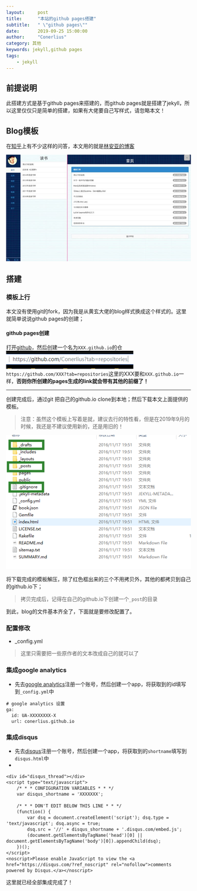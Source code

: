 ```yaml
---
layout:     post
title:      "本站的github pages搭建"
subtitle:   " \"github pages\""
date:       2019-09-25 15:00:00
author:     "Conerlius"
category: 其他
keywords: jekyll,github pages
tags:
    - jekyll
---
```


## 前提说明
此搭建方式是基于github pages来搭建的，而github pages就是搭建了jekyll，所以这里仅仅只是简单的搭建，如果有大佬要自己写样式，请忽略本文！
## Blog模板
在[知乎](https://www.zhihu.com/question/20223939/answer/29742210)上有不少这样的问答，本文用的就是[林安亚的博客](https://github.com/lay1010/lay1010.github.io)

![jpg](/images/jekyll_github_pages_1.jpg)

## 搭建
### 模板上行
本文没有使用git的fork，因为我是从黄玄大佬的blog样式换成这个样式的。这里就简单说说github pages的创建；
#### github pages创建
打开[github](https://github.com/)，然后创建一个名为`XXX.github.io`的仓
![jpg](/images/jekyll_github_pages_2.jpg)
``https://github.com/XXX?tab=repositories``这里的XXX要和`XXX.github.io`一样，**否则你所创建的pages生成的link就会带有其他的前缀了！**

---

创建完成后，通过git 把自己的github.io clone到本地；然后下载本文上面提供的模板。
> 注意：虽然这个模板上写着是就，建议去行的特性看，但是在2019年9月的时候，我还是不建议使用新的，还是用旧的！
> 
![jpg](/images/jekyll_github_pages_3.jpg)

将下载完成的模板解压，除了红色框出来的三个不用拷贝外，其他的都拷贝到自己的github.io下；
> 拷贝完成后，记得在自己的github.io下创建一个`_post`的目录

到此，blog的文件基本齐全了，下面就是要修改配置了。

### 配置修改
* _config.yml
> 这里只需要把一些原作者的文本改成自己的就可以了

### 集成google analytics
* 先去[google analytics](https://analytics.google.com/analytics/web/)注册一个账号，然后创建一个app，将获取到的id填写到`_config.yml`中
  
```
# google analytics 设置
ga:
  id: UA-XXXXXXXX-X
  url: conerlius.github.io
```

### 集成disqus
* 先去[disqus](https://disqus.com)注册一个账号，然后创建一个app，将获取到的`shortname`填写到`disqus.html`中
* 
```
<div id="disqus_thread"></div>
<script type="text/javascript">
    /* * * CONFIGURATION VARIABLES * * */
    var disqus_shortname = 'XXXXXXX';
    
    /* * * DON'T EDIT BELOW THIS LINE * * */
    (function() {
        var dsq = document.createElement('script'); dsq.type = 'text/javascript'; dsq.async = true;
        dsq.src = '//' + disqus_shortname + '.disqus.com/embed.js';
        (document.getElementsByTagName('head')[0] || document.getElementsByTagName('body')[0]).appendChild(dsq);
    })();
</script>
<noscript>Please enable JavaScript to view the <a href="https://disqus.com/?ref_noscript" rel="nofollow">comments powered by Disqus.</a></noscript>

```

这里就已经全部集成完成了！